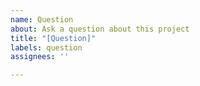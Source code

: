 ```yaml
---
name: Question
about: Ask a question about this project
title: "[Question]"
labels: question
assignees: ''

---
```



